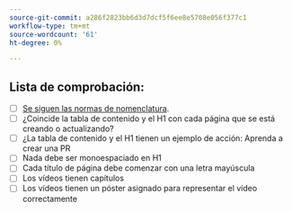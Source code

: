 ```yaml
---
source-git-commit: a286f2823bb6d3d7dcf5f6ee8e5708e056f377c1
workflow-type: tm+mt
source-wordcount: '61'
ht-degree: 0%

---
```

## Lista de comprobación:

<!--- Go over all the following points, and put an `x` in all the boxes that apply. -->
<!--- If you're unsure about any of these, don't hesitate to ask. We're here to help! -->

- [ ] [Se siguen las normas de nomenclatura]([https://opensource.adobe.com/cla.html](https://wiki.corp.adobe.com/display/DMSArchitecture/Naming+Standards)).
- [ ] ¿Coincide la tabla de contenido y el H1 con cada página que se está creando o actualizando?
- [ ] ¿La tabla de contenido y el H1 tienen un ejemplo de acción: Aprenda a crear una PR
- [ ] Nada debe ser monoespaciado en H1
- [ ] Cada título de página debe comenzar con una letra mayúscula
- [ ] Los vídeos tienen capítulos
- [ ] Los vídeos tienen un póster asignado para representar el vídeo correctamente

